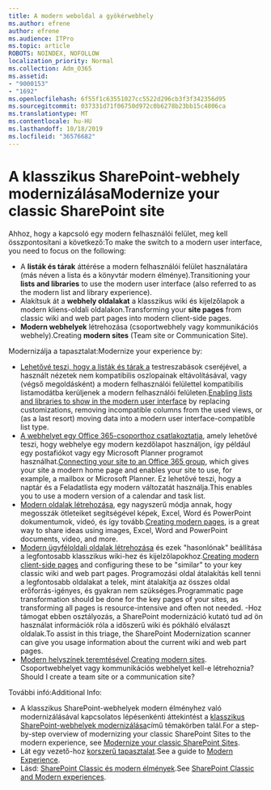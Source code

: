```yaml
---
title: A modern weboldal a gyökérwebhely
ms.author: efrene
author: efrene
ms.audience: ITPro
ms.topic: article
ROBOTS: NOINDEX, NOFOLLOW
localization_priority: Normal
ms.collection: Adm_O365
ms.assetid:
- "9000153"
- "1692"
ms.openlocfilehash: 6f55f1c63551027cc5522d296cb3f3f342356d95
ms.sourcegitcommit: 037331d71f06750d972c0b6278b23bb15c4806ca
ms.translationtype: MT
ms.contentlocale: hu-HU
ms.lasthandoff: 10/18/2019
ms.locfileid: "36576682"
---
```

# <a name="modernize-your-classic-sharepoint-site"></a><span data-ttu-id="bfe78-102">A klasszikus SharePoint-webhely modernizálása</span><span class="sxs-lookup"><span data-stu-id="bfe78-102">Modernize your classic SharePoint site</span></span>

<span data-ttu-id="bfe78-103">Ahhoz, hogy a kapcsoló egy modern felhasználói felület, meg kell összpontosítani a következő:</span><span class="sxs-lookup"><span data-stu-id="bfe78-103">To make the switch to a modern user interface, you need to focus on the following:</span></span>

- <span data-ttu-id="bfe78-104">A **listák és tárak** áttérése a modern felhasználói felület használatára (más néven a lista és a könyvtár modern élménye).</span><span class="sxs-lookup"><span data-stu-id="bfe78-104">Transitioning your **lists and libraries** to use the modern user interface (also referred to as the modern list and library experience).</span></span>
- <span data-ttu-id="bfe78-105">Alakítsuk át a **webhely oldalakat** a klasszikus wiki és kijelzőlapok a modern kliens-oldali oldalakon.</span><span class="sxs-lookup"><span data-stu-id="bfe78-105">Transforming your **site pages** from classic wiki and web part pages into modern client-side pages.</span></span>
- <span data-ttu-id="bfe78-106">**Modern webhelyek** létrehozása (csoportwebhely vagy kommunikációs webhely).</span><span class="sxs-lookup"><span data-stu-id="bfe78-106">Creating **modern sites** (Team site or Communication Site).</span></span>

<span data-ttu-id="bfe78-107">Modernizálja a tapasztalat:</span><span class="sxs-lookup"><span data-stu-id="bfe78-107">Modernize your experience by:</span></span>
- <span data-ttu-id="bfe78-108">[Lehetővé teszi, hogy a listák és tárak a](https://docs.microsoft.com/sharepoint/dev/transform/modernize-userinterface-lists-and-libraries) testreszabások cseréjével, a használt nézetek nem kompatibilis oszlopainak eltávolításával, vagy (végső megoldásként) a modern felhasználói felülettel kompatibilis listamodátba kerüljenek a modern felhasználói felületen.</span><span class="sxs-lookup"><span data-stu-id="bfe78-108">[Enabling lists and libraries to show in the modern user interface](https://docs.microsoft.com/sharepoint/dev/transform/modernize-userinterface-lists-and-libraries) by replacing customizations, removing incompatible columns from the used views, or (as a last resort) moving data into a modern user interface-compatible list type.</span></span>
- <span data-ttu-id="bfe78-109">[A webhelyet egy Office 365-csoporthoz csatlakoztatja](https://docs.microsoft.com/sharepoint/dev/transform/modernize-connect-to-office365-group), amely lehetővé teszi, hogy webhelye egy modern kezdőlapot használjon, így például egy postafiókot vagy egy Microsoft Planner programot használhat.</span><span class="sxs-lookup"><span data-stu-id="bfe78-109">[Connecting your site to an Office 365 group](https://docs.microsoft.com/sharepoint/dev/transform/modernize-connect-to-office365-group), which gives your site a modern home page and enables your site to use, for example, a mailbox or Microsoft Planner.</span></span> <span data-ttu-id="bfe78-110">Ez lehetővé teszi, hogy a naptár és a Feladatlista egy modern változatát használja.</span><span class="sxs-lookup"><span data-stu-id="bfe78-110">This enables you to use a modern version of a calendar and task list.</span></span>
- <span data-ttu-id="bfe78-111">[Modern oldalak létrehozása](https://support.office.com/article/create-and-use-modern-pages-on-a-sharepoint-site-b3d46deb-27a6-4b1e-87b8-df851e503dec), egy nagyszerű módja annak, hogy megosszák ötleteiket segítségével képek, Excel, Word és PowerPoint dokumentumok, videó, és így tovább.</span><span class="sxs-lookup"><span data-stu-id="bfe78-111">[Creating modern pages](https://support.office.com/article/create-and-use-modern-pages-on-a-sharepoint-site-b3d46deb-27a6-4b1e-87b8-df851e503dec), is a great way to share ideas using images, Excel, Word and PowerPoint documents, video, and more.</span></span>
- <span data-ttu-id="bfe78-112">[Modern ügyféloldali oldalak létrehozása](https://docs.microsoft.com/sharepoint/dev/transform/modernize-userinterface-site-pages) és ezek "hasonlónak" beállítása a legfontosabb klasszikus wiki-hez és kijelzőlapokhoz.</span><span class="sxs-lookup"><span data-stu-id="bfe78-112">[Creating modern client-side pages](https://docs.microsoft.com/sharepoint/dev/transform/modernize-userinterface-site-pages) and configuring these to be "similar" to your key classic wiki and web part pages.</span></span> <span data-ttu-id="bfe78-113">Programozási oldal átalakítás kell tenni a legfontosabb oldalakat a telek, mint átalakítja az összes oldal erőforrás-igényes, és gyakran nem szükséges.</span><span class="sxs-lookup"><span data-stu-id="bfe78-113">Programmatic page transformation should be done for the key pages of your sites, as transforming all pages is resource-intensive and often not needed.</span></span> <span data-ttu-id="bfe78-114">-Hoz támogat ebben osztályozás, a SharePoint modernizáció kutató tud ad ön használat információk róla a időszerű wiki és pókháló elválaszt oldalak.</span><span class="sxs-lookup"><span data-stu-id="bfe78-114">To assist in this triage, the SharePoint Modernization scanner can give you usage information about the current wiki and web part pages.</span></span>
- <span data-ttu-id="bfe78-115">[Modern helyszínek teremtésével](https://support.office.com/article/create-a-team-site-in-sharepoint-ef10c1e7-15f3-42a3-98aa-b5972711777d).</span><span class="sxs-lookup"><span data-stu-id="bfe78-115">[Creating modern sites](https://support.office.com/article/create-a-team-site-in-sharepoint-ef10c1e7-15f3-42a3-98aa-b5972711777d).</span></span> <span data-ttu-id="bfe78-116">Csoportwebhelyet vagy kommunikációs webhelyet kell-e létrehoznia?</span><span class="sxs-lookup"><span data-stu-id="bfe78-116">Should I create a team site or a communication site?</span></span>

<span data-ttu-id="bfe78-117">További infó:</span><span class="sxs-lookup"><span data-stu-id="bfe78-117">Additional Info:</span></span> 
- <span data-ttu-id="bfe78-118">A klasszikus SharePoint-webhelyek modern élményhez való modernizálásával kapcsolatos lépésenkénti áttekintést a [klasszikus SharePoint-webhelyek modernizálása](https://docs.microsoft.com/sharepoint/dev/transform/modernize-classic-sites)című témakörben talál.</span><span class="sxs-lookup"><span data-stu-id="bfe78-118">For a step-by-step overview of modernizing your classic SharePoint Sites to the modern experience, see [Modernize your classic SharePoint Sites](https://docs.microsoft.com/sharepoint/dev/transform/modernize-classic-sites).</span></span>
- <span data-ttu-id="bfe78-119">Lát egy vezető-hoz [korszerű tapasztalat](https://docs.microsoft.com/sharepoint/guide-to-sharepoint-modern-experience).</span><span class="sxs-lookup"><span data-stu-id="bfe78-119">See a guide to [Modern Experience](https://docs.microsoft.com/sharepoint/guide-to-sharepoint-modern-experience).</span></span>
- <span data-ttu-id="bfe78-120">Lásd: [SharePoint Classic és modern élmények](https://support.office.com/article/sharepoint-classic-and-modern-experiences-5725c103-505d-4a6e-9350-300d3ec7d73f).</span><span class="sxs-lookup"><span data-stu-id="bfe78-120">See [SharePoint Classic and Modern experiences](https://support.office.com/article/sharepoint-classic-and-modern-experiences-5725c103-505d-4a6e-9350-300d3ec7d73f).</span></span> 




